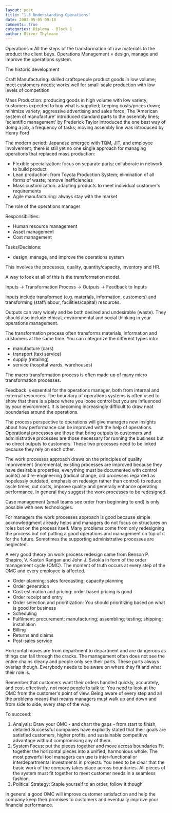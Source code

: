 ```yaml
---
layout: post
title: "1.3 Understanding Operations"
date: 2003-05-05 09:18
comments: true
categories: Diploma - Block 1
author: Oliver Thylmann
---
```



Operations = All the steps of the transformation of raw materials to the product the client buys.
Operations Management = design, manage and improve the operations system.





The historic development

Craft Manufacturing: skilled craftspeople product goods in low volume; meet customers needs; works well for small-scale production with low levels of competition

Mass Production: producing goods in high volume with low variety; customers expected to buy what is supplied; keeping costs/prices down; minimize variety; aggressive advertising and sales force; The 'American system of manufacture' introduced standard parts to the assembly lines; 'scientific management' by Frederick Taylor introduced the one best way of doing a job, a frequency of tasks; moving assembly line was introduced by Henry Ford

The modern period: Japanese emerged with TQM, JIT, and employee involvement; there is still yet no one single approach for managing operations that replaced mass production:
- Flexible specialization: focus on separate parts; collaborate in network to build product
- Lean production: from Toyota Production System; elimination of all forms of waste; remove inefficiencies
- Mass customization: adapting products to meet individual customer's requirements
- Agile manufacturing: always stay with the market

The role of the operations manager

Responsibilities:
- Human resource management
- Asset management
- Cost management

Tasks/Decisions:
- design, manage, and improve the operations system

This involves the processes, quality, quantity/capacity, inventory and HR.

A way to look at all of this is the transformation model.

Inputs -&gt; Transformation Process -&gt; Outputs -&gt; Feedback to Inputs

Inputs include transformed (e.g. materials, information, customers) and transforming (staff/labour, facilities/capital) resources.

Outputs can vary widely and be both desired and undesirable (waste). They should also include ethical, environmental and social thinking in your operations management.

The transformation process often transforms materials, information and customers at the same time. You can categorize the different types into:
- manufacture (cars)
- transport (taxi service)
- supply (retailing)
- service (hospital wards, warehouses)

The macro transformation process is often made up of many micro transformation processes.

Feedback is essential for the operations manager, both from internal and external resources.
The boundary of operations systems is often used to show that there is a place where you loose control but you are influenced by your environment. It is becoming increasingly difficult to draw neat boundaries around the operations.

The process perspective to operations will give managers new insights about how performance can be improved with the help of operations. Operational processes are those that bring outputs to customers and administrative processes are those necessary for running the business but no direct outputs to customers. These two processes need to be linked because they rely on each other.

The work processes approach draws on the principles of quality improvement (incremental, existing processes are improved because they have desirable properties, everything must be documented with control points) and re-engineering (radical change, old processes regarded as hopelessly outdated, emphasis on redesign rather than control) to reduce cycle times, cut costs, improve quality and generally enhance operating performance. In general they suggest the work processes to be redesigned.

Case management (small teams see order from beginning to end) is only possible with new technologies.

For managers the work processes approach is good because simple acknowledgment already helps and managers do not focus on structures on roles but on the process itself. Many problems come from only redesigning the process but not putting a good operations and management on top of it for the future. Sometimes the supporting administrative processes are neglected.

A very good theory on work process redesign came from Benson P. Shapiro, V. Kasturi Rangan and John J. Sviokla in form of the order management cycle (OMC). The moment of truth occurs at every step of the OMC and every employee is affected.


* Order planning: sales forecasting; capacity planning
* Order generation
* Cost estimation and pricing: order based pricing is good
* Order receipt and entry
* Order selection and prioritization: You should prioritizing based on what is good for business
* Scheduling
* Fulfilment: procurement; manufacturing; assembling; testing; shipping; installation
* Billing
* Returns and claims
* Post-sales service


Horizontal moves are from department to department and are dangerous as things can fall through the cracks. The management often does not see the entire chains clearly and people only see their parts. These parts always overlap though. Everybody needs to be aware on where they fit and what their role is.

Remember that customers want their orders handled quickly, accurately, and cost-effectively, not more people to talk to. You need to look at the OMC from the customer's point of view. Being aware of every step and all the problems means that means managers must walk up and down and from side to side, every step of the way.

To succeed:
1. Analysis: Draw your OMC - and chart the gaps - from start to finish, detailed
Successful companies have explicitly stated that their goals are satisfied customers, higher profits, and sustainable competitive advantage without compromising any of them.
2. System Focus: put the pieces together and move across boundaries
Fit together the horizontal pieces into a unified, harmonious whole. The most powerful tool managers can use is inter-functional or interdepartmental investments in projects. You need to be clear that the basic work of the company takes place across boundaries. All pieces of the system must fit together to meet customer needs in a seamless fashion.
3. Political Strategy: Staple yourself to an order, follow it though

In general a good OMC will improve customer satisfaction and help the company keep their promises to customers and eventually improve your financial performance.


